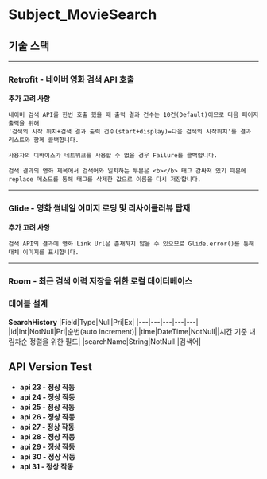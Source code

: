 # Subject_MovieSearch
## 기술 스택
---
### Retrofit - 네이버 영화 검색 API 호출
<b>추가 고려 사항</b>
```
네이버 검색 API를 한번 호출 했을 때 출력 결과 건수는 10건(Default)이므로 다음 페이지 출력을 위해 
'검색의 시작 위치+검색 결과 출력 건수(start+display)=다음 검색의 시작위치'를 결과 리스트와 함께 콜백합니다.
```
```
사용자의 디바이스가 네트워크를 사용할 수 없을 경우 Failure를 콜백합니다.
```
```
검색 결과의 영화 제목에서 검색어와 일치하는 부분은 <b></b> 태그 감싸져 있기 때문에
replace 메소드를 통해 태그를 삭제한 값으로 이름을 다시 저장합니다.
```
---
### Glide - 영화 썸네일 이미지 로딩 및 리사이클러뷰 탑재
<b>추가 고려 사항</b>
```
검색 API의 결과에 영화 Link Url은 존재하지 않을 수 있으므로 Glide.error()를 통해 대체 이미지를 표시합니다.
```
---
### Room - 최근 검색 이력 저장을 위한 로컬 데이터베이스
### 테이블 설계  
<b>SearchHistory</b>
|Field|Type|Null|Pri|Ex|
|---|---|---|---|---|
|id|Int|NotNull|Pri|순번(auto increment)|
|time|DateTime|NotNull||시간 기준 내림차순 정렬을 위한 필드|
|searchName|String|NotNull||검색어|


## API Version Test
* <b>api 23 - 정상 작동</b>
* <b>api 24 - 정상 작동</b>
* <b>api 25 - 정상 작동</b>
* <b>api 26 - 정상 작동</b>
* <b>api 27 - 정상 작동</b>
* <b>api 28 - 정상 작동</b>
* <b>api 29 - 정상 작동</b>
* <b>api 30 - 정상 작동</b>
* <b>api 31 - 정상 작동</b>
